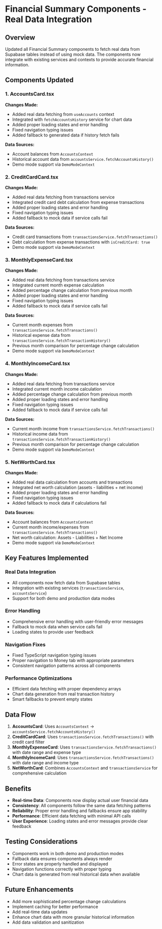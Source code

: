 # Financial Summary Components - Real Data Integration

## Overview
Updated all Financial Summary components to fetch real data from Supabase tables instead of using mock data. The components now integrate with existing services and contexts to provide accurate financial information.

## Components Updated

### 1. AccountsCard.tsx
**Changes Made:**
- Added real data fetching from `useAccounts` context
- Integrated with `fetchAccountsHistory` service for chart data
- Added proper loading states and error handling
- Fixed navigation typing issues
- Added fallback to generated data if history fetch fails

**Data Sources:**
- Account balances from `AccountsContext`
- Historical account data from `accountsService.fetchAccountsHistory()`
- Demo mode support via `DemoModeContext`

### 2. CreditCardCard.tsx
**Changes Made:**
- Added real data fetching from transactions service
- Integrated credit card debt calculation from expense transactions
- Added proper loading states and error handling
- Fixed navigation typing issues
- Added fallback to mock data if service calls fail

**Data Sources:**
- Credit card transactions from `transactionsService.fetchTransactions()`
- Debt calculation from expense transactions with `isCreditCard: true`
- Demo mode support via `DemoModeContext`

### 3. MonthlyExpenseCard.tsx
**Changes Made:**
- Added real data fetching from transactions service
- Integrated current month expense calculation
- Added percentage change calculation from previous month
- Added proper loading states and error handling
- Fixed navigation typing issues
- Added fallback to mock data if service calls fail

**Data Sources:**
- Current month expenses from `transactionsService.fetchTransactions()`
- Historical expense data from `transactionsService.fetchTransactionHistory()`
- Previous month comparison for percentage change calculation
- Demo mode support via `DemoModeContext`

### 4. MonthlyIncomeCard.tsx
**Changes Made:**
- Added real data fetching from transactions service
- Integrated current month income calculation
- Added percentage change calculation from previous month
- Added proper loading states and error handling
- Fixed navigation typing issues
- Added fallback to mock data if service calls fail

**Data Sources:**
- Current month income from `transactionsService.fetchTransactions()`
- Historical income data from `transactionsService.fetchTransactionHistory()`
- Previous month comparison for percentage change calculation
- Demo mode support via `DemoModeContext`

### 5. NetWorthCard.tsx
**Changes Made:**
- Added real data calculation from accounts and transactions
- Integrated net worth calculation (assets - liabilities + net income)
- Added proper loading states and error handling
- Fixed navigation typing issues
- Added fallback to mock data if calculations fail

**Data Sources:**
- Account balances from `AccountsContext`
- Current month income/expenses from `transactionsService.fetchTransactions()`
- Net worth calculation: Assets - Liabilities + Net Income
- Demo mode support via `DemoModeContext`

## Key Features Implemented

### Real Data Integration
- All components now fetch data from Supabase tables
- Integration with existing services (`transactionsService`, `accountsService`)
- Support for both demo and production data modes

### Error Handling
- Comprehensive error handling with user-friendly error messages
- Fallback to mock data when service calls fail
- Loading states to provide user feedback

### Navigation Fixes
- Fixed TypeScript navigation typing issues
- Proper navigation to Money tab with appropriate parameters
- Consistent navigation patterns across all components

### Performance Optimizations
- Efficient data fetching with proper dependency arrays
- Chart data generation from real transaction history
- Smart fallbacks to prevent empty states

## Data Flow

1. **AccountsCard**: Uses `AccountsContext` → `accountsService.fetchAccountsHistory()`
2. **CreditCardCard**: Uses `transactionsService.fetchTransactions()` with credit card filter
3. **MonthlyExpenseCard**: Uses `transactionsService.fetchTransactions()` with date range and expense type
4. **MonthlyIncomeCard**: Uses `transactionsService.fetchTransactions()` with date range and income type
5. **NetWorthCard**: Combines `AccountsContext` and `transactionsService` for comprehensive calculation

## Benefits

- **Real-time Data**: Components now display actual user financial data
- **Consistency**: All components follow the same data fetching patterns
- **Reliability**: Proper error handling and fallbacks ensure app stability
- **Performance**: Efficient data fetching with minimal API calls
- **User Experience**: Loading states and error messages provide clear feedback

## Testing Considerations

- Components work in both demo and production modes
- Fallback data ensures components always render
- Error states are properly handled and displayed
- Navigation functions correctly with proper typing
- Chart data is generated from real historical data when available

## Future Enhancements

- Add more sophisticated percentage change calculations
- Implement caching for better performance
- Add real-time data updates
- Enhance chart data with more granular historical information
- Add data validation and sanitization
